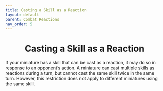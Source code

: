 ```yaml
---
title: Casting a Skill as a Reaction
layout: default
parent: Combat Reactions
nav_order: 5
---
```

<link rel="stylesheet" href="style.css">
<h1 style="text-align: center;">Casting a Skill as a Reaction</h1>

If your miniature has a skill that can be cast as a reaction, it may do so in response to an opponent’s action. A miniature can cast multiple skills as reactions during a turn, but cannot cast the same skill twice in the same turn. However, this restriction does not apply to different miniatures using the same skill.





